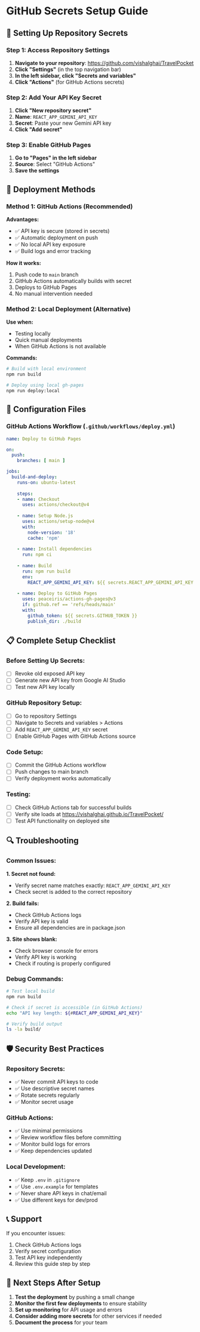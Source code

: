 # GitHub Secrets Setup Guide

## 🔐 Setting Up Repository Secrets

### Step 1: Access Repository Settings

1. **Navigate to your repository**: https://github.com/vishalghai/TravelPocket
2. **Click "Settings"** (in the top navigation bar)
3. **In the left sidebar, click "Secrets and variables"**
4. **Click "Actions"** (for GitHub Actions secrets)

### Step 2: Add Your API Key Secret

1. **Click "New repository secret"**
2. **Name**: `REACT_APP_GEMINI_API_KEY`
3. **Secret**: Paste your new Gemini API key
4. **Click "Add secret"**

### Step 3: Enable GitHub Pages

1. **Go to "Pages" in the left sidebar**
2. **Source**: Select "GitHub Actions"
3. **Save the settings**

## 🚀 Deployment Methods

### Method 1: GitHub Actions (Recommended)

**Advantages:**
- ✅ API key is secure (stored in secrets)
- ✅ Automatic deployment on push
- ✅ No local API key exposure
- ✅ Build logs and error tracking

**How it works:**
1. Push code to `main` branch
2. GitHub Actions automatically builds with secret
3. Deploys to GitHub Pages
4. No manual intervention needed

### Method 2: Local Deployment (Alternative)

**Use when:**
- Testing locally
- Quick manual deployments
- When GitHub Actions is not available

**Commands:**
```bash
# Build with local environment
npm run build

# Deploy using local gh-pages
npm run deploy:local
```

## 🔧 Configuration Files

### GitHub Actions Workflow (`.github/workflows/deploy.yml`)
```yaml
name: Deploy to GitHub Pages

on:
  push:
    branches: [ main ]

jobs:
  build-and-deploy:
    runs-on: ubuntu-latest
    
    steps:
    - name: Checkout
      uses: actions/checkout@v4
      
    - name: Setup Node.js
      uses: actions/setup-node@v4
      with:
        node-version: '18'
        cache: 'npm'
        
    - name: Install dependencies
      run: npm ci
      
    - name: Build
      run: npm run build
      env:
        REACT_APP_GEMINI_API_KEY: ${{ secrets.REACT_APP_GEMINI_API_KEY }}
        
    - name: Deploy to GitHub Pages
      uses: peaceiris/actions-gh-pages@v3
      if: github.ref == 'refs/heads/main'
      with:
        github_token: ${{ secrets.GITHUB_TOKEN }}
        publish_dir: ./build
```

## 📋 Complete Setup Checklist

### Before Setting Up Secrets:
- [ ] Revoke old exposed API key
- [ ] Generate new API key from Google AI Studio
- [ ] Test new API key locally

### GitHub Repository Setup:
- [ ] Go to repository Settings
- [ ] Navigate to Secrets and variables > Actions
- [ ] Add `REACT_APP_GEMINI_API_KEY` secret
- [ ] Enable GitHub Pages with GitHub Actions source

### Code Setup:
- [ ] Commit the GitHub Actions workflow
- [ ] Push changes to main branch
- [ ] Verify deployment works automatically

### Testing:
- [ ] Check GitHub Actions tab for successful builds
- [ ] Verify site loads at https://vishalghai.github.io/TravelPocket/
- [ ] Test API functionality on deployed site

## 🔍 Troubleshooting

### Common Issues:

**1. Secret not found:**
- Verify secret name matches exactly: `REACT_APP_GEMINI_API_KEY`
- Check secret is added to the correct repository

**2. Build fails:**
- Check GitHub Actions logs
- Verify API key is valid
- Ensure all dependencies are in package.json

**3. Site shows blank:**
- Check browser console for errors
- Verify API key is working
- Check if routing is properly configured

### Debug Commands:
```bash
# Test local build
npm run build

# Check if secret is accessible (in GitHub Actions)
echo "API key length: ${#REACT_APP_GEMINI_API_KEY}"

# Verify build output
ls -la build/
```

## 🛡️ Security Best Practices

### Repository Secrets:
- ✅ Never commit API keys to code
- ✅ Use descriptive secret names
- ✅ Rotate secrets regularly
- ✅ Monitor secret usage

### GitHub Actions:
- ✅ Use minimal permissions
- ✅ Review workflow files before committing
- ✅ Monitor build logs for errors
- ✅ Keep dependencies updated

### Local Development:
- ✅ Keep `.env` in `.gitignore`
- ✅ Use `.env.example` for templates
- ✅ Never share API keys in chat/email
- ✅ Use different keys for dev/prod

## 📞 Support

If you encounter issues:
1. Check GitHub Actions logs
2. Verify secret configuration
3. Test API key independently
4. Review this guide step by step

## 🔄 Next Steps After Setup

1. **Test the deployment** by pushing a small change
2. **Monitor the first few deployments** to ensure stability
3. **Set up monitoring** for API usage and errors
4. **Consider adding more secrets** for other services if needed
5. **Document the process** for your team

